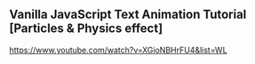 ## Vanilla JavaScript Text Animation Tutorial [Particles & Physics effect]

https://www.youtube.com/watch?v=XGioNBHrFU4&list=WL
